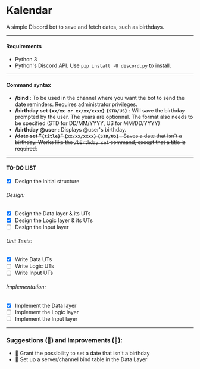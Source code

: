 # Kalendar
A simple Discord bot to save and fetch dates, such as birthdays.

------

#### Requirements
- Python 3
- Python's Discord API. Use `pip install -U discord.py` to install.

---

#### Command syntax
- **/bind** : To be used in the channel where you want the bot to send the date reminders. Requires administrator privileges.
- **/birthday set `{xx/xx or xx/xx/xxxx}` `{STD/US}`** : Will save the birthday prompted by the user. The years are optionnal. The format also needs to be specified (STD for DD/MM/YYYY, US for MM/DD/YYYY)
- **/birthday @user** : Displays @user's birthday.
- ~~**/date set "`{title}`" `{xx/xx/xxxx}` `{STD/US}`** : Saves a date that isn't a birthday. Works like the `/birthday set` command, except that a title is required.~~

---

#### TO-DO LIST
- [X] Design the initial structure
###### Design:
- [X] Design the Data layer & its UTs
- [X] Design the Logic layer & its UTs
- [ ] Design the Input layer
###### Unit Tests:
- [X] Write Data UTs
- [ ] Write Logic UTs
- [ ] Write Input UTs
###### Implementation:
- [X] Implement the Data layer
- [ ] Implement the Logic layer
- [ ] Implement the Input layer

--------

### Suggestions (🔴) and Improvements (🔵):
- 🔴 Grant the possibility to set a date that isn't a birthday
- 🔵 Set up a server/channel bind table in the Data Layer 
